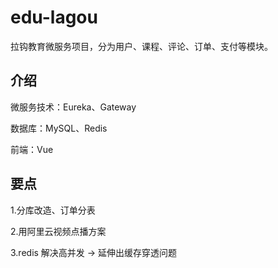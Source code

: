 # edu-lagou
拉钩教育微服务项目，分为用户、课程、评论、订单、支付等模块。

## 介绍
微服务技术：Eureka、Gateway

数据库：MySQL、Redis

前端：Vue

## 要点
1.分库改造、订单分表

2.用阿里云视频点播方案

3.redis 解决高并发 -> 延伸出缓存穿透问题

